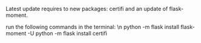 Latest update requires to new packages: certifi and an update of flask-moment.

run the following commands in the terminal: \n
python -m flask install flask-moment -U
python -m flask install certifi
